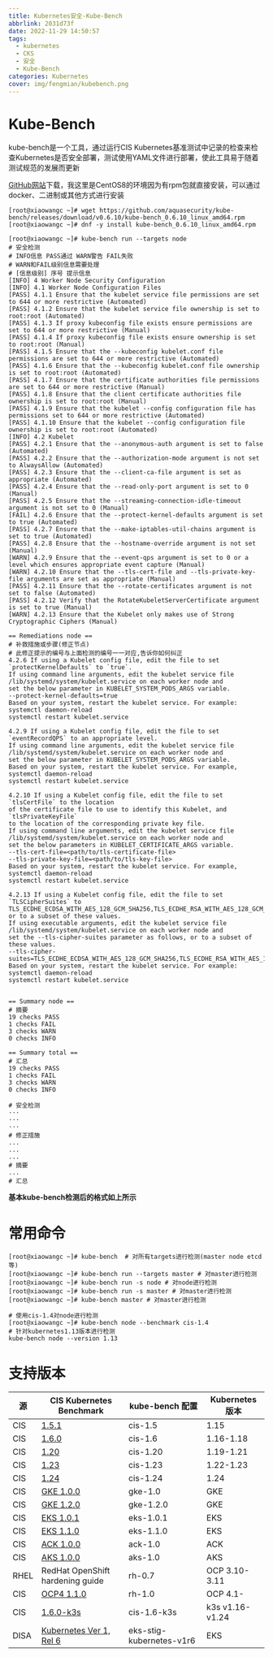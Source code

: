 ```yaml
---
title: Kubernetes安全-Kube-Bench
abbrlink: 2031d73f
date: 2022-11-29 14:50:57
tags:
  - kubernetes
  - CKS
  - 安全
  - Kube-Bench
categories: Kubernetes
cover: img/fengmian/kubebench.png
---
```

# Kube-Bench

kube-bench是一个工具，通过运行CIS Kubernetes基准测试中记录的检查来检查Kubernetes是否安全部署，测试使用YAML文件进行部署，使此工具易于随着测试规范的发展而更新

[GitHub网站](https://github.com/aquasecurity/kube-bench)下载，我这里是CentOS8的环境因为有rpm包就直接安装，可以通过docker、二进制或其他方式进行安装

```shell
[root@xiaowangc ~]# wget https://github.com/aquasecurity/kube-bench/releases/download/v0.6.10/kube-bench_0.6.10_linux_amd64.rpm
[root@xiaowangc ~]# dnf -y install kube-bench_0.6.10_linux_amd64.rpm

[root@xiaowangc ~]# kube-bench run --targets node
# 安全检测
# INFO信息 PASS通过 WARN警告 FAIL失败
# WARN和FAIL级别信息需要处理
# [信息级别] 序号 提示信息
[INFO] 4 Worker Node Security Configuration
[INFO] 4.1 Worker Node Configuration Files
[PASS] 4.1.1 Ensure that the kubelet service file permissions are set to 644 or more restrictive (Automated)
[PASS] 4.1.2 Ensure that the kubelet service file ownership is set to root:root (Automated)
[PASS] 4.1.3 If proxy kubeconfig file exists ensure permissions are set to 644 or more restrictive (Manual)
[PASS] 4.1.4 If proxy kubeconfig file exists ensure ownership is set to root:root (Manual)
[PASS] 4.1.5 Ensure that the --kubeconfig kubelet.conf file permissions are set to 644 or more restrictive (Automated)
[PASS] 4.1.6 Ensure that the --kubeconfig kubelet.conf file ownership is set to root:root (Automated)
[PASS] 4.1.7 Ensure that the certificate authorities file permissions are set to 644 or more restrictive (Manual)
[PASS] 4.1.8 Ensure that the client certificate authorities file ownership is set to root:root (Manual)
[PASS] 4.1.9 Ensure that the kubelet --config configuration file has permissions set to 644 or more restrictive (Automated)
[PASS] 4.1.10 Ensure that the kubelet --config configuration file ownership is set to root:root (Automated)
[INFO] 4.2 Kubelet
[PASS] 4.2.1 Ensure that the --anonymous-auth argument is set to false (Automated)
[PASS] 4.2.2 Ensure that the --authorization-mode argument is not set to AlwaysAllow (Automated)
[PASS] 4.2.3 Ensure that the --client-ca-file argument is set as appropriate (Automated)
[PASS] 4.2.4 Ensure that the --read-only-port argument is set to 0 (Manual)
[PASS] 4.2.5 Ensure that the --streaming-connection-idle-timeout argument is not set to 0 (Manual)
[FAIL] 4.2.6 Ensure that the --protect-kernel-defaults argument is set to true (Automated)
[PASS] 4.2.7 Ensure that the --make-iptables-util-chains argument is set to true (Automated)
[PASS] 4.2.8 Ensure that the --hostname-override argument is not set (Manual)
[WARN] 4.2.9 Ensure that the --event-qps argument is set to 0 or a level which ensures appropriate event capture (Manual)
[WARN] 4.2.10 Ensure that the --tls-cert-file and --tls-private-key-file arguments are set as appropriate (Manual)
[PASS] 4.2.11 Ensure that the --rotate-certificates argument is not set to false (Automated)
[PASS] 4.2.12 Verify that the RotateKubeletServerCertificate argument is set to true (Manual)
[WARN] 4.2.13 Ensure that the Kubelet only makes use of Strong Cryptographic Ciphers (Manual)

== Remediations node ==
# 补救措施或步骤(修正节点)
# 此修正提示的编号与上面检测的编号一一对应,告诉你如何纠正
4.2.6 If using a Kubelet config file, edit the file to set `protectKernelDefaults` to `true`.
If using command line arguments, edit the kubelet service file
/lib/systemd/system/kubelet.service on each worker node and
set the below parameter in KUBELET_SYSTEM_PODS_ARGS variable.
--protect-kernel-defaults=true
Based on your system, restart the kubelet service. For example:
systemctl daemon-reload
systemctl restart kubelet.service

4.2.9 If using a Kubelet config file, edit the file to set `eventRecordQPS` to an appropriate level.
If using command line arguments, edit the kubelet service file
/lib/systemd/system/kubelet.service on each worker node and
set the below parameter in KUBELET_SYSTEM_PODS_ARGS variable.
Based on your system, restart the kubelet service. For example,
systemctl daemon-reload
systemctl restart kubelet.service

4.2.10 If using a Kubelet config file, edit the file to set `tlsCertFile` to the location
of the certificate file to use to identify this Kubelet, and `tlsPrivateKeyFile`
to the location of the corresponding private key file.
If using command line arguments, edit the kubelet service file
/lib/systemd/system/kubelet.service on each worker node and
set the below parameters in KUBELET_CERTIFICATE_ARGS variable.
--tls-cert-file=<path/to/tls-certificate-file>
--tls-private-key-file=<path/to/tls-key-file>
Based on your system, restart the kubelet service. For example,
systemctl daemon-reload
systemctl restart kubelet.service

4.2.13 If using a Kubelet config file, edit the file to set `TLSCipherSuites` to
TLS_ECDHE_ECDSA_WITH_AES_128_GCM_SHA256,TLS_ECDHE_RSA_WITH_AES_128_GCM_SHA256,TLS_ECDHE_ECDSA_WITH_CHACHA20_POLY1305,TLS_ECDHE_RSA_WITH_AES_256_GCM_SHA384,TLS_ECDHE_RSA_WITH_CHACHA20_POLY1305,TLS_ECDHE_ECDSA_WITH_AES_256_GCM_SHA384,TLS_RSA_WITH_AES_256_GCM_SHA384,TLS_RSA_WITH_AES_128_GCM_SHA256
or to a subset of these values.
If using executable arguments, edit the kubelet service file
/lib/systemd/system/kubelet.service on each worker node and
set the --tls-cipher-suites parameter as follows, or to a subset of these values.
--tls-cipher-suites=TLS_ECDHE_ECDSA_WITH_AES_128_GCM_SHA256,TLS_ECDHE_RSA_WITH_AES_128_GCM_SHA256,TLS_ECDHE_ECDSA_WITH_CHACHA20_POLY1305,TLS_ECDHE_RSA_WITH_AES_256_GCM_SHA384,TLS_ECDHE_RSA_WITH_CHACHA20_POLY1305,TLS_ECDHE_ECDSA_WITH_AES_256_GCM_SHA384,TLS_RSA_WITH_AES_256_GCM_SHA384,TLS_RSA_WITH_AES_128_GCM_SHA256
Based on your system, restart the kubelet service. For example:
systemctl daemon-reload
systemctl restart kubelet.service


== Summary node ==
# 摘要
19 checks PASS
1 checks FAIL
3 checks WARN
0 checks INFO

== Summary total ==
# 汇总
19 checks PASS
1 checks FAIL
3 checks WARN
0 checks INFO
```

```shell
# 安全检测
···
···
···
# 修正措施
...
...
...
# 摘要
...
# 汇总
```

**基本kube-bench检测后的格式如上所示**

# 常用命令

```shell
[root@xiaowangc ~]# kube-bench	# 对所有targets进行检测(master node etcd等)
[root@xiaowangc ~]# kube-bench run --targets master # 对master进行检测
[root@xiaowangc ~]# kube-bench run -s node # 对node进行检测
[root@xiaowangc ~]# kube-bench run -s master # 对master进行检测
[root@xiaowangc ~]# kube-bench master # 对master进行检测

# 使用cis-1.4对node进行检测
[root@xiaowangc ~]# kube-bench node --benchmark cis-1.4
# 针对kubernetes1.13版本进行检测
kube-bench node --version 1.13
```

# 支持版本

| 源   | CIS Kubernetes Benchmark                                     | kube-bench 配置          | Kubernetes 版本 |
| ---- | ------------------------------------------------------------ | ------------------------ | --------------- |
| CIS  | [1.5.1](https://workbench.cisecurity.org/benchmarks/4892)    | cis-1.5                  | 1.15            |
| CIS  | [1.6.0](https://workbench.cisecurity.org/benchmarks/4834)    | cis-1.6                  | 1.16-1.18       |
| CIS  | [1.20](https://workbench.cisecurity.org/benchmarks/6246)     | cis-1.20                 | 1.19-1.21       |
| CIS  | [1.23](https://workbench.cisecurity.org/benchmarks/7532)     | cis-1.23                 | 1.22-1.23       |
| CIS  | [1.24](https://workbench.cisecurity.org/benchmarks/10873)    | cis-1.24                 | 1.24            |
| CIS  | [GKE 1.0.0](https://workbench.cisecurity.org/benchmarks/4536) | gke-1.0                  | GKE             |
| CIS  | [GKE 1.2.0](https://workbench.cisecurity.org/benchmarks/7534) | gke-1.2.0                | GKE             |
| CIS  | [EKS 1.0.1](https://workbench.cisecurity.org/benchmarks/6041) | eks-1.0.1                | EKS             |
| CIS  | [EKS 1.1.0](https://workbench.cisecurity.org/benchmarks/6248) | eks-1.1.0                | EKS             |
| CIS  | [ACK 1.0.0](https://workbench.cisecurity.org/benchmarks/6467) | ack-1.0                  | ACK             |
| CIS  | [AKS 1.0.0](https://workbench.cisecurity.org/benchmarks/6347) | aks-1.0                  | AKS             |
| RHEL | RedHat OpenShift hardening guide                             | rh-0.7                   | OCP 3.10-3.11   |
| CIS  | [OCP4 1.1.0](https://workbench.cisecurity.org/benchmarks/6778) | rh-1.0                   | OCP 4.1-        |
| CIS  | [1.6.0-k3s](https://docs.rancher.cn/docs/k3s/security/self-assessment/_index) | cis-1.6-k3s              | k3s v1.16-v1.24 |
| DISA | [Kubernetes Ver 1, Rel 6](https://dl.dod.cyber.mil/wp-content/uploads/stigs/zip/U_Kubernetes_V1R6_STIG.zip) | eks-stig-kubernetes-v1r6 | EKS             |
